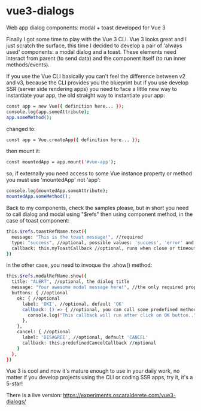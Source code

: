 # vue3-dialogs
Web app dialog components: modal + toast developed for Vue 3

Finally I got some time to play with the Vue 3 CLI. Vue 3 looks great and I just scratch the surface, this time I decided to develop a pair of 'always used' components: a modal dialog and a toast. These elements need interact from parent (to send data) and the component itself (to run inner methods/events).

If you use the Vue CLI basically you can't feel the difference between v2 and v3, because the CLI provides you the blueprint but if you use develop SSR (server side rendering apps) you need to face a little new way to instantiate your app, the old straight way to instantiate your app:

```bash
const app = new Vue({ definition here... });
console.log(app.someAttribute);
app.someMethod();
```

changed to:

```bash
const app = Vue.createApp({ definition here... });
```

then mount it:

```bash
const mountedApp = app.mount('#vue-app');
```

so, if externally you need access to some Vue instance property or method you must use 'mountedApp' not 'app':

```bash
console.log(mountedApp.someAttribute);
mountedApp.someMethod();
```

Back to my components, check the samples please, but in short you need to call dialog and modal using "$refs" then using component method, in the case of toast component:

```bash
this.$refs.toastRefName.text({
  message: "This is the toast message!", //required
  type: "success", //optional, possible values: 'success', 'error' and 'warning'
  callback: this.myToastCallback //optional, runs when close or timeout
})
```
in the other case, you need to invoque the .show() method:

```bash
this.$refs.modalRefName.show({
  title: "ALERT", //optional, the dialog title
  message: "Your awesome modal message here!", //the only required property
  buttons: { //optional
    ok: { //optional
      label: 'OKI', //optional, default 'OK'
      callback: () => { //optional, you can call some predefined method or anonymous funtions
        console.log("This callback will run after click on OK button..");
      },
    },
    cancel: { //optional
      label: 'DISAGREE', //optional, default 'CANCEL'
      callback: this.predefinedCancelCallback //optional
    }
  },
})
```

Vue 3 is cool and now it's mature enough to use in your daily work, no matter if you develop projects using the CLI or coding SSR apps, try it, it's a 5-star!

There is a live version: https://experiments.oscaralderete.com/vue3-dialogs/
